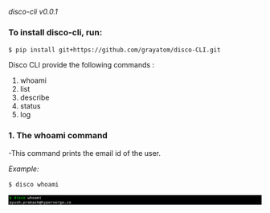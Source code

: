_disco-cli v0.0.1_

### To install **disco-cli**, run:

```
$ pip install git+https://github.com/grayatom/disco-CLI.git
```

Disco CLI provide the following commands :

1. whoami
2. list
3. describe
4. status
5. log

### 1. The **whoami** command

-This command prints the email id of the user.

_Example:_

```
$ disco whoami
```

![whoami](./static/whoami.png)
